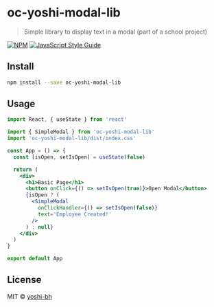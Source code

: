 # oc-yoshi-modal-lib

> Simple library to display text in a modal (part of a school project)

[![NPM](https://img.shields.io/npm/v/oc-yoshi-modal-lib.svg)](https://www.npmjs.com/package/oc-yoshi-modal-lib) [![JavaScript Style Guide](https://img.shields.io/badge/code_style-standard-brightgreen.svg)](https://standardjs.com)

## Install

```bash
npm install --save oc-yoshi-modal-lib
```

## Usage

```jsx
import React, { useState } from 'react'

import { SimpleModal } from 'oc-yoshi-modal-lib'
import 'oc-yoshi-modal-lib/dist/index.css'

const App = () => {
  const [isOpen, setIsOpen] = useState(false)

  return (
    <div>
      <h1>Basic Page</h1>
      <button onClick={() => setIsOpen(true)}>Open Modal</button>
      {isOpen ? (
        <SimpleModal
          onClickHandler={() => setIsOpen(false)}
          text='Employee Created!'
        />
      ) : null}
    </div>
  )
}

export default App
```

## License

MIT © [yoshi-bh](https://github.com/yoshi-bh)

